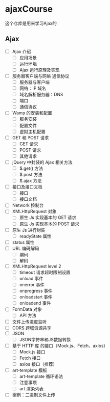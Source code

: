 # ajaxCourse

这个仓库是用来学习Ajax的

## Ajax

* [ ] Ajax 介绍
  * [ ] 应用场景
  * [ ] 运行环境
  * [ ] Ajax 运行原理及实现
* [ ] 服务器客户端与网络 通信协议
  * [ ] 服务器与客户端
  * [ ] 网络：IP 域名
  * [ ] 域名解析服务器：DNS
  * [ ] 端口
  * [ ] 通信协议
* [ ] Wamp 的安装和配置
  * [ ] 服务安装
  * [ ] 配置文件
  * [ ] 虚拟主机配置
* [ ] GET 和 POST 请求
  * [ ] GET 请求
  * [ ] POST 请求
  * [ ] 其他请求
* [ ] jQuery 中封装的 Ajax 相关方法
  * [ ] $.get() 方法
  * [ ] $.post 方法
  * [ ] $.ajax 方法
* [ ] 接口及接口文档
  * [ ] 接口
  * [ ] 接口文档
* [ ] Network 控制台
* [ ] XMLHttpRequest 对象
  * [ ] 原生 Js 实现基本的 GET 请求
  * [ ] 原生 Js 实现基本的 POST 请求
* [ ] 原生 Js 进行封装
  * [ ] readyState 属性
* [ ] status 属性
* [ ] URL 编码解码
  * [ ] 编码
  * [ ] 解码
* [ ] XMLHttpRequest level 2
  * [ ] timeout 请求超时限制设置
  * [ ] onload 事件
  * [ ] onerror 事件
  * [ ] onprogress 事件
  * [ ] onloadstart 事件
  * [ ] onloadend 事件
* [ ] FormData 对象
  * [ ] API 方法
* [ ] 文件上传进度监听
* [ ] CORS 跨域资源共享
* [ ] JSON
  * [ ] JSON字符串和JS数据转换
* [ ] 基于 HTTP 库 的接口（Mock.js、Fetch、axios）
  * [ ] Mock.js 接口
  * [ ] Fetch 接口
  * [ ] axios 接口（推荐）
* [ ] art-template 模板
  * [ ] art-template 循环语法
  * [ ] 注意事项
  * [ ] art 渲染列表
* [ ] 案例：二进制文件上传
